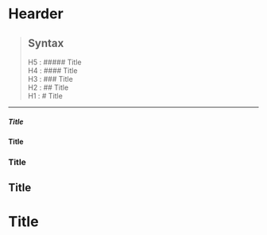 # Hearder


> ## Syntax
> 
> H5 : ##### Title </br>
> H4 : #### Title </br>
> H3 : ### Title </br>
> H2 : ## Title </br>
>H1 : # Title </br>
----
##### Title
#### Title
### Title
## Title
# Title